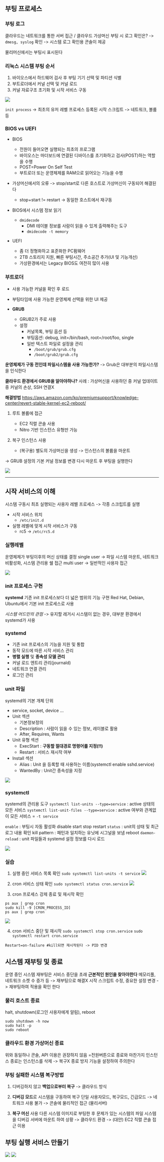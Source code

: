 ## 부팅 프로세스

### 부팅 로그

클라우드는 네트워크를 통한 서버 접근 / 클라우드 가상머신 부팅 시 로그 확인은?
-> `dmesg, syslog` 확인
-> 시스템 로그 확인용 콘솔이 제공

물리머신에서는 부팅시 표시된다

### 리눅스 시스템 부팅 순서

1. 바이오스에서 하드웨어 검사 후 부팅 기기 선택 및 파티션 식별
2. 부트로더에서 커널 선택 및 커널 로드
3. 커널 자료구조 초기화 및 시작 서비스 구동

<img src="attachment/Pasted image 20220925014947.png">

`init process` -> 최초의 유저 레벨 프로세스
등록된 시작 스크립트 -> 네트워크, 볼륨 등

### BIOS vs UEFI

- BIOS
  - 전원이 들어오면 실행되는 최초의 프로그램
  - 바이오스는 마더보드에 연결된 디바이스를 초기화하고 검사(POST)하는 역할을 수행
  - POST=Power On Self Test
  - 부트로더 또는 운영체제를 RAM으로 읽어오는 기능을 수행
- 가상머신에서의 오류 -> stop/start로 다른 호스트로 가상머신이 구동되어 해결된다

  - stop+start != restart -> 동일한 호스트에서 재구동

- BIOS에서 시스템 정보 읽기

  - `dmidecode`
    - DMI 테이블 정보를 사람이 읽을 수 있게 출력해주는 도구
    - `dmidecode -t memory`

- UEFI
  - 좀 더 정형화하고 표준화한 PC펌웨어
  - 2TB 스토리지 지원, 빠른 부팅시간, 주소공간 추가(UI 및 기능개선)
  - 가상환경에서는 Legacy BIOS도 여전히 많이 사용

### 부트로더

- 사용 가능한 커널을 확인 후 로드
- 부팅타임에 사용 가능한 운영체제 선택을 위한 UI 제공

- **GRUB**
  - GRUB2가 주로 사용
  - 설정
    - 커널목록, 부팅 옵션 등
    - 부팅옵션: debug, init=/bin/bash, root=/root/foo, single
    - 일반 텍스트 파일로 설정을 관리
      - `/boot/grub/grub.cfg`
      - `/boot/grub2/grub.cfg`

**운영체제가 구동 전인데 파일시스템을 사용 가능한가?**
-> Grub은 대부분의 파일시스템을 인식한다

**클라우드 환경에서 GRUB을 알아야하나?**
사례 : 가상머신을 사용하던 중 커널 업데이트 중 커널의 손상, SSH 연결X

**해결방법**
https://aws.amazon.com/ko/premiumsupport/knowledge-center/revert-stable-kernel-ec2-reboot/

1. 루트 볼륨에 접근

   - EC2 직렬 콘솔 사용
   - Nitro 기반 인스턴스 유형만 가능

2. 복구 인스턴스 사용
   - (복구용) 별도의 가상머신을 생성 -> 인스턴스의 볼륨을 마운트

-> GRUB 설정의 기본 커널 정보를 변경
다시 마운트 후 부팅을 실행한다

<img src="attachment/Pasted image 20220925024705.png">

---

## 시작 서비스의 이해

시스템 구동시 최초 실행되는 사용자 레벨 프로세스 -> 각종 스크립트를 실행

- 시작 서비스 위치
  - `/etc/init.d`
- 실행 레벨에 맞게 시작 서비스가 구동
  - rc5 -> `/etc/rc5.d`

### 실행레벨

운영체제가 부팅이후의 머신 상태를 결정
single user -> 파일 시스템 마운트, 네트워크 비활성화, 시스템 관리용 쉘 접근
multi user -> 일반적인 사용자 접근

<img src="attachment/Pasted image 20221005223909.png">

### init 프로세스 구현

**systemd**
기존 init 프로세스보다 더 넓은 범위의 기능 구현
Red Hat, Debian, Ubuntu에서 기본 init 프로세스로 사용

_시스템 어드민의 관점_ -> 유지할 레거시 시스템이 없는 경우, 대부분 환경에서 systemd가 사용

### systemd

- 기존 init 프로세스의 기능을 지원 및 통합
- 동작 모드에 따른 시작 서비스 관리
- **병렬 실행** 및 **종속성 모델 관리**
- 커널 로드 엔트리 관리(journald)
- 네트워크 연결 관리
- 로그인 관리

### unit 파일

systemd의 기본 개체 단위

- service, socket, device ...
- Unit 섹션
  - 기본정보정의
  - Description : 사람이 읽을 수 있는 정보, 레이블로 활용
  - After, Requires, Wants
- Unit 유형 섹션
  - ExecStart : **구동할 절대경로 명령어를 지정(!!)**
  - Restart : 서비스 재시작 여부
- Install 섹션
  - Alias : Unit 을 등록할 때 사용하는 이름(systemctl enable sshd.service)
  - WantedBy : Unit간 종속성을 지정

<img src="attachment/Pasted image 20221006223714.png">

### systemctl

systemd의 관리용 도구
`systemctl list-units --type=service` : active 상태의 모든 서비스
`systemctl list-unit-files --type=service` : active 여부와 관계없이 모든 서비스
= `-t service`

`enable` : 부팅시 자동 활성화
disable
start
stop
restart
`status` : unit의 상태 및 최근 로그 내용 확인
kill pattern : 패턴과 일치하는 유닛에 시그널을 보냄
reboot
`daemon-reload` : unit 파일들과 systemd 설정 정보를 다시 로드

<img src="attachment/Pasted image 20221006224023.png">

### 실습

1. 실행 중인 서비스 목록 확인
   `sudo systemctl list-units -t service`
   <img src="attachment/Pasted image 20221011200603.png">

2. cron 서비스 상태 확인
   `sudo systemctl status cron.service`
   <img src="attachment/Pasted image 20221011200714.png">

3. cron 프로세스 강제 종료 및 재시작 확인

```
ps aux | grep cron
sudo kill -9 [CRON_PROCESS_ID]
ps aux | grep cron
```

   <img src="attachment/Pasted image 20221011200834.png">

4. cron 서비스 중단 및 재시작
   `sudo systemctl stop cron.service`
   `sudo systemctl restart cron.service`

```
Restart=on-failure #kill되면 재시작된다 -> PID 변경
```

## 시스템 재부팅 및 종료

운영 중인 시스템 재부팅은 서비스 중단을 초래
**근본적인 원인을 찾아야한다**
메모리풀, 네트워크 소켓 수 증가 등 -> 재부팅으로 해결X
시작 스크립트 수정, 중요한 설정 변경 -> 재부팅하여 적용을 확인 한다

### 물리 호스트 종료

halt, shutdown(로그인 사용자에게 알림), reboot

```
sudo shutdown -h now
sudo halt -p
sudo reboot
```

### 클라우드 환경 가상머신 종료

위와 동일하나
콘솔, API 이용은 권장하지 않음 =전원버튼으로 종료와 마찬가지
인스턴스 종료는 인스턴스를 삭제 -> 복구X
종료 방지 기능을 설정하여 주의한다

### 부팅 실패한 시스템 복구방법

1. 디버깅하지 않고 **백업으로부터 복구**
   -> 클라우드 방식

2. **디버깅 모드**로 시스템을 구동하여 복구
   단일 사용자모드, 복구모드, 긴급모드
   -> 네트워크 사용 불가 -> 콘솔에 물리적인 접근 (물리서버)

3. **복구 머신** 사용
   다른 시스템 이미지로 부팅한 후 문제가 있는 시스템의 파일 시스템을 디버깅 서버에
   마운트 하여 상황
   -> 클라우드 환경
   -> (대안) EC2 직렬 콘솔 접근 이용

## 부팅 실행 서비스 만들기

   <img src="attachment/Pasted image 20221011202047.png">
   <img src="attachment/Pasted image 20221011202108.png">
